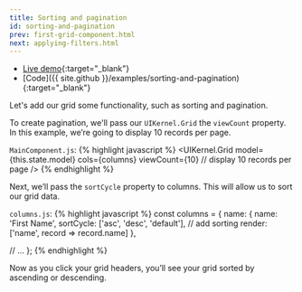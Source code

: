 ```yaml
---
title: Sorting and pagination
id: sorting-and-pagination
prev: first-grid-component.html
next: applying-filters.html
---
```

* [Live demo](/examples/sorting-and-pagination/){:target="_blank"}
* [Code]({{ site.github }}/examples/sorting-and-pagination){:target="_blank"}

Let's add our grid some functionality, such as sorting and pagination.

To create pagination, we'll pass our `UIKernel.Grid` the `viewCount` property. In this example, we’re going to display 10 records per page.

`MainComponent.js`:
{% highlight javascript %}
<UIKernel.Grid
  model={this.state.model}
  cols={columns}
  viewCount={10} // display 10 records per page
/>
{% endhighlight %}

Next, we’ll pass the `sortCycle` property to columns. This will allow us to sort our grid data.

`columns.js`:
{% highlight javascript %}
const columns = {
  name: {
    name: 'First Name',
    sortCycle: ['asc', 'desc', 'default'], // add sorting
    render: ['name', record => record.name]
  },

  // ...
};
{% endhighlight %}

Now as you click your grid headers, you’ll see your grid sorted by ascending or descending.

